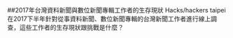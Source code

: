 ##2017年台灣資料新聞與數位新聞專輯工作者的生存現狀
Hacks/hackers taipei在2017下半年針對從事資料新聞、數位新聞專輯的台灣新聞工作者進行線上調查，這些工作者的生存現狀跟挑戰是什麼？